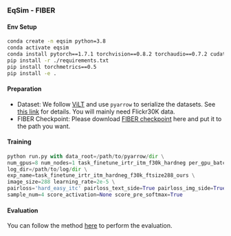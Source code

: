 ### EqSim - FIBER

#### Env Setup
```bash
conda create -n eqsim python=3.8
conda activate eqsim
conda install pytorch==1.7.1 torchvision==0.8.2 torchaudio==0.7.2 cudatoolkit=11.0 -c pytorch
pip install -r ./requirements.txt
pip install torchmetrics==0.5
pip install -e .
```


#### Preparation
- Dataset: We follow [ViLT](https://github.com/dandelin/ViLT) and use `pyarrow` to serialize the datasets. See [this link](https://github.com/dandelin/ViLT/blob/master/DATA.md) for details. You will mainly need Flickr30K data.
- FIBER Checkpoint: Please download [FIBER checkpoint](https://storage.googleapis.com/eqben-data/fiber_pretrain.ckpt) here and put it to the path you want.


#### Training
```python
python run.py with data_root=/path/to/pyarrow/dir \
num_gpus=8 num_nodes=1 task_finetune_irtr_itm_f30k_hardneg per_gpu_batchsize=8 load_path=/path/to/fiber/checkpoint.pth \
log_dir=/path/to/log/dir \
exp_name=task_finetune_irtr_itm_hardneg_f30k_ftsize288_ours \
image_size=288 learning_rate=2e-5 \
pairloss='hard_easy_itc' pairloss_text_side=True pairloss_img_side=True pairloss_pos_reg=False pairloss_weight=0.5 pairloss_norm=False pairloss_margin=0.1 \
sample_num=4 score_activation=None score_pre_softmax=True
```


#### Evaluation
You can follow the method [here](https://github.com/Wangt-CN/EqBen#eqben-1) to perform the evaluation.